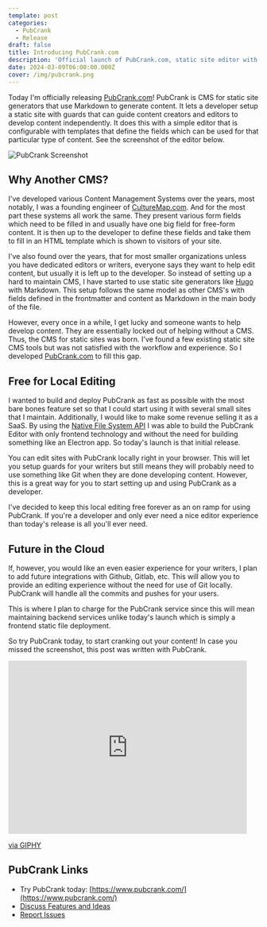 ```yaml
---
template: post
categories:
  - PubCrank
  - Release
draft: false
title: Introducing PubCrank.com
description: 'Official launch of PubCrank.com, static site editor with rails for non-devs.'
date: 2024-03-09T06:00:00.000Z
cover: /img/pubcrank.png
---
```

Today I'm officially releasing [PubCrank.com](https://www.pubcrank.com/)! PubCrank is CMS for static site generators that use Markdown to generate content. It lets a developer setup a static site with guards that can guide content creators and editors to develop content independently. It does this with a simple editor that is configurable with templates that define the fields which can be used for that particular type of content. See the screenshot of the editor below.

![PubCrank Screenshot](/img/pubcrank-editor.png)

## Why Another CMS?

I've developed various Content Management Systems over the years, most notably, I was a founding engineer of [CultureMap.com](https://culturemap.com/). And for the most part these systems all work the same. They present various form fields which need to be filled in and usually have one big field for free-form content. It is then up to the developer to define these fields and take them to fill in an HTML template which is shown to visitors of your site.

I've also found over the years, that for most smaller organizations unless you have dedicated editors or writers, everyone says they want to help edit content, but usually it is left up to the developer. So instead of setting up a hard to maintain CMS, I have started to use static site generators like [Hugo](https://gohugo.io/) with Markdown. This setup follows the same model as other CMS's with fields defined in the frontmatter and content as Markdown in the main body of the file.

However, every once in a while, I get lucky and someone wants to help develop content. They are essentially locked out of helping without a CMS. Thus, the CMS for static sites was born. I've found a few existing static site CMS tools but was not satisfied with the workflow and experience. So I developed [PubCrank.com](https://www.pubcrank.com/) to fill this gap.

## Free for Local Editing

I wanted to build and deploy PubCrank as fast as possible with the most bare bones feature set so that I could start using it with several small sites that I maintain. Additionally, I would like to make some revenue selling it as a SaaS. By using the [Native File System API](https://developer.chrome.com/docs/capabilities/web-apis/file-system-access) I was able to build the PubCrank Editor with only frontend technology and without the need for building something like an Electron app. So today's launch is that initial release.

You can edit sites with PubCrank locally right in your browser. This will let you setup guards for your writers but still means they will probably need to use something like Git when they are done developing content. However, this is a great way for you to start setting up and using PubCrank as a developer.

I've decided to keep this local editing free forever as an on ramp for using PubCrank. If you're a developer and only ever need a nice editor experience than today's release is all you'll ever need.

## Future in the Cloud

If, however, you would like an even easier experience for your writers, I plan to add future integrations with Github, Gitlab, etc. This will allow you to provide an editing experience without the need for use of Git locally. PubCrank will handle all the commits and pushes for your users.

This is where I plan to charge for the PubCrank service since this will mean maintaining backend services unlike today's launch which is simply a frontend static file deployment.

So try PubCrank today, to start cranking out your content! In case you missed the screenshot, this post was written with PubCrank.

<iframe src="https://giphy.com/embed/v2xIous7mnEYg" width="480" height="349" frameBorder="0" class="giphy-embed" allowFullScreen></iframe><p><a href="https://giphy.com/gifs/newspaper-press-v2xIous7mnEYg">via GIPHY</a></p>

## PubCrank Links

- Try PubCrank today: [https://www.pubcrank.com/](https://www.pubcrank.com/)
- [Discuss Features and Ideas](https://github.com/pizzapanther/pubcrank-community/discussions)
- [Report Issues](https://github.com/pizzapanther/pubcrank-community/issues)

